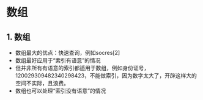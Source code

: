 # 数组

## 1. 数组

- 数组最大的优点：快速查询，例如socres[2]
- 数组最好应用于“索引有语意”的情况
- 但并非所有有语意的索引都适用于数组，例如身份证号，120029309482340298423，不能做索引，因为数字太大了，开辟这样大的空间不实际，且浪费。
- 数组也可以处理“索引没有语意”的情况